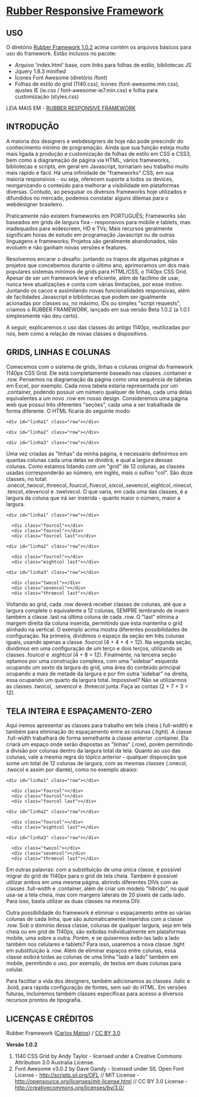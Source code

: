 # [Rubber Responsive Framework](http://startupeando.com.br/rubber)

USO
---

O diretório [Rubber Framework 1.0.2](https://github.com/lipsworld/RubberFramework/tree/lipsworld/Rubber%20Framework%201.0.2) acima contém os arquivos básicos para uso do framework. Estão inclusos no pacote:

- Arquivo 'index.html' base, com links para folhas de estilo, bibliotecas JS
- Jquery 1.8.3 minified
- Ícones Font Awesome (diretório /font)
- Folhas de estilo do grid (1140.css), ícones (font-awesome.min.css), ajustes IE (ie.css / font-awesome-ie7.min.css) e folha para customização (styles.css)

LEIA MAIS EM - [RUBBER RESPONSIVE FRAMEWORK](http://startupeando.com.br/rubber)


INTRODUÇÃO
----------

A maioria dos designers e webdesigners de hoje não pode prescindir do conhecimento mínimo de programação. Ainda que sua função esteja muito mais ligada à produção e customização de folhas de estilo em CSS e CSS3, bem como à diagramação de página via HTML, vários frameworks, bibliotecas e scripts, em geral em Javascript, tornariam seu trabalho muito mais rápido e fácil. Há uma infinidade de "frameworks" CSS, em sua maioria responsivos - ou seja, oferecem suporte a todos os devices, reorganizando o conteúdo para melhorar a visibilidade em plataformas diversas. Contudo, ao pesquisar os diversos frameworks hoje utilizados e difundidos no mercado, podemos constatar alguns dilemas para o webdesigner brasileiro.

Praticamente não existem frameworks em PORTUGUÊS;
Frameworks são baseados em grids de largura fixa - responsivos para mobile e tablets, mas inadequados para widescreen, HD e TVs;
Mais recursos geralmente significam horas de estudo em programação Javascript ou de outras linguagens e frameworks;
Projetos são geralmente abandonados, não evoluem e não ganham novas versões e features.

Resolvemos encarar o desafio: juntando os trapos de algumas páginas e projetos que concebemos durante o último ano, aprimoramos um dos mais populares sistemas mínimos de grids para HTML/CSS, o 1140px CSS Grid. Apesar de ser um framework leve e eficiente, além de facílimo de usar, nunca teve atualizações e conta com várias limitações, por esse motivo. Juntando os cacos e assimilando novas funcionalidades responsivas, além de facilidades Javascript e bibliotecas que podem ser igualmente acionadas por classes ou, no máximo, IDs ou simples "script requests", criamos o RUBBER FRAMEWORK, lançado em sua versão Beta 1.0.2 (a 1.0.1 simplesmente não deu certo).

A seguir, explicaremos o uso das classes do antigo 1140px, reutilizadas por nós, bem como a relação de novas classes e dispositivos.



GRIDS, LINHAS E COLUNAS
-----------------------

Comecemos com o sistema de grids, linhas e colunas original do framework 1140px CSS Grid. Ele está completamente baseado nas classes .container e .row. Pensemos na diagramação da página como uma sequência de tabelas em Excel, por exemplo. Cada nova tabela estaria representada por um .container, podendo possuir um número qualquer de linhas, cada uma delas equivalentes a um novo .row em nosso design. Consideremos uma página web que possui três diferentes "seções", cada uma a ser trabalhada de forma diferente. O HTML ficaria do seguinte modo:

<body>
    
  <div class="container">
 
    <div id="linha1" class="row"></div>
  
    <div id="linha2" class="row"></div>
  
    <div id="linha3" class="row"></div>
  
  </div>

</body>
    
Uma vez criadas as "linhas" da minha página, é necessário definirmos em quantas colunas cada uma delas se dividirá, e qual a largura dessas colunas. Como estamos lidando com um "grid" de 12 colunas, as classes usadas corresponderão ao número, em inglês, mais o sufixo "col". São doze classes, no total: .onecol,.twocol,.threecol,.fourcol,.fivecol,.sixcol,.sevencol,.eightcol,.ninecol,.tencol,.elevencol e .twelvecol. O que varia, em cada uma das classes, é a largura da coluna que irá ser inserida - quanto maior o número, maior a largura.

<body>
    
  <div class="container">
 
    <div id="linha1" class="row"></div>
    
      <div class="fourcol"></div>
      <div class="fourcol"></div>
      <div class="fourcol last"></div>
  
    <div id="linha2" class="row"></div>
    
      <div class="fourcol"></div>
      <div class="eightcol last"></div>
  
    <div id="linha3" class="row"></div>

      <div class="twocol"></div>
      <div class="sevencol"></div>
      <div class="threecol last"></div>
  
  </div>

</body>
    

Voltando ao grid, cada .row deverá receber classes de colunas, até que a largura complete o equivalente a 12 colunas, SEMPRE lembrando de inserir também a classe .last na última coluna de cada .row. O "last" elimina a margem direita da coluna inserida, permitindo que esta mantenha o grid alinhado na vertical. O exemplo acima mostra diferentes possibilidades de configuração. Na primeira, dividimos o espaço da seção em três colunas iguais, usando apenas a classe .fourcol (4 + 4 + 4 = 12). Na segunda seção, dividimos em uma configuração de um terço e dois terços, utilizando as classes .fourcol e .eightcol (4 + 8 = 12). Finalmente, na terceira seção optamos por uma construção complexa, com uma "sidebar" esquerda ocupando um sexto da largura do grid, uma área do conteúdo principal ocupando a mais de metade da largura e por fim outra 'sidebar" na direita, essa ocupando um quarto da largura total. Impossível? Não se utilizarmos as classes .twocol, .sevencol e .threecol junta. Faça as contas (2 + 7 + 3 = 12).


TELA INTEIRA E ESPAÇAMENTO-ZERO
-------------------------------

Aqui iremos apresentar as classes para trabalho em tela cheia (.full-width) e também para eliminação do espaçamento entre as colunas (.tight). A classe .full-width trabalhará de forma semelhante à classe anterior .container. Ela criará um espaço onde serão dispostas as "linhas" (.row), porém permitindo a divisão por colunas dentro da largura total da tela. Quanto ao uso das colunas, vale a mesma regra do tópico anterior - qualquer disposição que some um total de 12 colunas de largura, com as mesmas classes (.onecol, .twocol e assim por diante), como no exemplo abaixo:

<body>
    
  <div class="full-width">
 
    <div id="linha1" class="row"></div>
    
      <div class="fourcol"></div>
      <div class="fourcol"></div>
      <div class="fourcol last"></div>
  
    <div id="linha2" class="row"></div>
    
      <div class="fourcol"></div>
      <div class="eightcol last"></div>
  
    <div id="linha3" class="row"></div>

      <div class="twocol"></div>
      <div class="sevencol"></div>
      <div class="threecol last"></div>
  
  </div>

</body>
    

Em outras palavras: com a substituição de uma única classe, é possível migrar do grid de 1140px para o grid de tela cheia. Também é possível utilizar ambos em uma mesma página, abrindo diferentes DIVs com as classes .full-width e .container, além de criar um modelo "híbrido", no qual usa-se a tela cheia, mas com margens laterais de 20 pixels de cada lado. Para isso, basta utilizar as duas classes na mesma DIV.

Outra possibilidade do framework é eliminar o espaçamento entre as várias colunas de cada linha, que são automaticamente inseridos com a classe .row. Sob o domínio dessa classe, colunas de qualquer largura, seja em tela cheia ou em grid de 1140px, são exibidas individualmente em plataformas mobile, uma sobre a outra. Porém, e se quisermos exibi-las lado a lado também nos celulares e tablets? Para isso, usaremos a nova classe .tight em substituição à .row. Além de eliminar espaços entre colunas, essa classe exibirá todas as colunas de uma linha "lado a lado" também em mobile, permitindo o uso, por exemplo, de textos em duas colunas para celular.

Para facilitar a vida dos designers, também adicionamos as classes .italic e .bold, para rápida configuração de fontes, sem sair do HTML. Em versões futuras, incluiremos também classes específicas para acesso a diversos recursos prontos de tipografia.


LICENÇAS E CRÉDITOS
-------------------

<div xmlns:cc="http://creativecommons.org/ns#" xmlns:dct="http://purl.org/dc/terms/" about="http://startupeando.com.br/rubber/index.html"><span property="dct:title">Rubber Framework</span> (<a rel="cc:attributionURL" property="cc:attributionName" href="http://www.startupeando.com.br/rubber">Carlos Matos</a>) / <a rel="license" href="http://creativecommons.org/licenses/by/3.0/">CC BY 3.0</a></div>

**Versão 1.0.2**

1. 1140 CSS Grid by Andy Taylor - licensed under a Creative Commons Attribution 3.0 Australia License.
2. Font Awesome v3.0.2 by Dave Gandy - licensed under SIL Open Font License - http://scripts.sil.org/OFL // MIT License - http://opensource.org/licenses/mit-license.html // CC BY 3.0 License - http://creativecommons.org/licenses/by/3.0/
